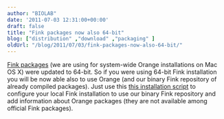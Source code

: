 ```yaml
---
author: "BIOLAB"
date: '2011-07-03 12:31:00+00:00'
draft: false
title: "Fink packages now also 64-bit"
blog: ["distribution" ,"download" ,"packaging" ]
oldUrl: "/blog/2011/07/03/fink-packages-now-also-64-bit/"
---
```


[Fink packages](http://www.finkproject.org/) (we are using for system-wide Orange installations on Mac OS X) were updated to 64-bit. So if you were using 64-bit Fink installation you will be now able also to use Orange (and our binary Fink repository of already compiled packages). Just use this [this installation script](/svn/orange/trunk/install-scripts/mac/fink-selfupdate-orange.sh) to configure your local Fink installation to use our binary Fink repository and add information about Orange packages (they are not available among official Fink packages).
